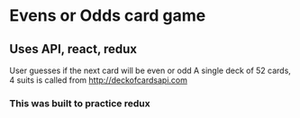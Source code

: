 # Evens or Odds card game
## Uses API, react, redux

User guesses if the next card will be even or odd
A single deck of 52 cards, 4 suits is called from http://deckofcardsapi.com 

### This was built to practice redux